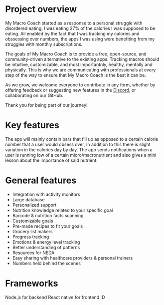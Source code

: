 # Project overview
My Macro Coach started as a response to a personal struggle with disordered eating, I was eating 27% of the calories I was supposed to be eating. All enabled by the fact that I was tracking my calories and obssessing over numbers, the apps I was using were benefiting from my struggles with monthly subscriptions.

The goals of My Macro Coach is to provide a free, open-source, and community-driven alternative to the existing apps. Tracking macros should be intuitive, customizable, and most importantnly, healthy, mentally and physically. This is why we are communicating with professionals at every step of the way to ensure that My Macro Coach is the best it can be.

As we grow, we welcome everyone to contribute in any form, whether by offering feedback or suggesting new features in the [Discord](https://discord.gg/r3Nk2dqevu), or collaborating on our GitHub.

Thank you for being part of our journey!
# Key features 
The app will mainly contain bars that fill up as opposed to a certain calorie number that a user would obsess over, In addition to this there is slight variation in the calories day by day. The app sends notifications when a user is running low of a certain micro/macronutrient and also gives a mini lesson about the importance of said nutrient.

# General features 
- Integration with activity monitors
- Large database
- Personalized support
- Nutrition knowledge related to your specific goal
- Barcode & nutrition facts scanning
- Customizable goals
- Pre-made recipes to fit your goals
- Grocery list makers
- Progress tracking
- Emotions & energy level tracking
 - Better understanding of patterns
- Resources for NEDA
- Easy sharing with healthcare providers & personal trainers
- Numbers held behind the scenes

# Frameworks
Node.js for backend
React native for frontend :D
